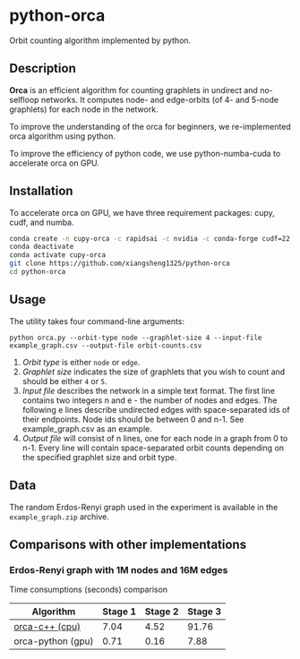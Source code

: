 # python-orca
Orbit counting algorithm implemented by python.

## Description
**Orca** is an efficient algorithm for counting graphlets in undirect and no-selfloop networks. 
It computes node- and edge-orbits (of 4- and 5-node graphlets) for each node in the network.

To improve the understanding of the orca for beginners, we re-implemented orca algorithm
using python.

To improve the efficiency of python code, we use python-numba-cuda to accelerate orca on GPU.

## Installation
To accelerate orca on GPU, we have three requirement packages: cupy, cudf, and numba. 
```bash
conda create -n cupy-orca -c rapidsai -c nvidia -c conda-forge cudf=22.08 python=3.8 cudatoolkit=11.5
conda deactivate
conda activate cupy-orca
git clone https://github.com/xiangsheng1325/python-orca
cd python-orca
```

## Usage
The utility takes four command-line arguments:

`python orca.py --orbit-type node --graphlet-size 4 --input-file example_graph.csv --output-file orbit-counts.csv`

1. *Orbit type* is either `node` or `edge`.
2. *Graphlet size* indicates the size of graphlets that you wish to count and should be either `4` or `5`.
3. *Input file* describes the network in a simple text format. The first line contains two integers n and e - the number of nodes and edges. The following e lines describe undirected edges with space-separated ids of their endpoints. Node ids should be between 0 and n-1. See example_graph.csv as an example.
4. *Output file* will consist of n lines, one for each node in a graph from 0 to n-1. Every line will contain space-separated orbit counts depending on the specified graphlet size and orbit type.

## Data

The random Erdos-Renyi graph used in the experiment is available in the `example_graph.zip` archive.


## Comparisons with other implementations

### Erdos-Renyi graph with 1M nodes and 16M edges
Time consumptions (seconds) comparison

|Algorithm|Stage 1|Stage 2|Stage 3|
|--|--|--|--|
|[orca-c++ (cpu)](http://www.biolab.si/supp/orca/orca.html)|7.04|4.52|91.76|
|orca-python (gpu)|0.71|0.16|7.88|

